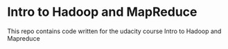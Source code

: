 # Intro to Hadoop and MapReduce 
This repo contains code written for the udacity course Intro to Hadoop and Mapreduce
